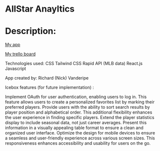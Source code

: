 # AllStar Anayltics

# Description:


 
[My app](https://tiny-faun-82bd85.netlify.app/)

[My trello board](https://trello.com/b/hxpv54sd/project-3-allstar-analytics-mlb)




Technologies used: 
CSS
Tailwind CSS
Rapid API (MLB data)
React.js
Javascript

App created by:
Richard (Nick) Vanderipe


Icebox features (for future implementation) :

Implement OAuth for user authentication, enabling users to log in. This feature allows users to create a personalized favorites list by marking their preferred players.
Provide users with the ability to sort search results by player position and alphabetical order. This additional flexibility enhances the user experience in finding specific players.
Extend the player statistics display to include seasonal data, not just career averages. Present this information in a visually appealing table format to ensure a clean and organized user interface.
Optimize the design for mobile devices to ensure a seamless and user-friendly experience across various screen sizes. This responsiveness enhances accessibility and usability for users on the go.
